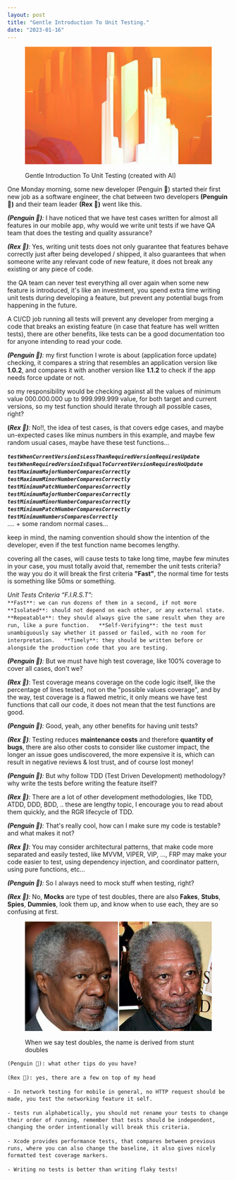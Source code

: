 ```yaml
---
layout: post
title: "Gentle Introduction To Unit Testing."
date: "2023-01-16"
---
```


<figure>

![](images/testing_cover-edited.jpg)

<figcaption>

Gentle Introduction To Unit Testing (created with AI)

</figcaption>

</figure>

One Monday morning, some new developer (Penguin 🐧) started their first new job as a software engineer, the chat between two developers **(Penguin 🐧)** and their team leader **(Rex 🦖)** went like this.  
  
_**(Penguin 🐧)**:_ I have noticed that we have test cases written for almost all features in our mobile app, why would we write unit tests if we have QA team that does the testing and quality assurance?  
  
_**(Rex 🦖)**:_ Yes, writing unit tests does not only guarantee that features behave correctly just after being developed / shipped, it also guarantees that when someone write any relevant code of new feature, it does not break any existing or any piece of code.  
  
the QA team can never test everything all over again when some new feature is introduced, it's like an investment, you spend extra time writing unit tests during developing a feature, but prevent any potential bugs from happening in the future.  
  
A CI/CD job running all tests will prevent any developer from merging a code that breaks an existing feature (in case that feature has well written tests), there are other benefits, like tests can be a good documentation too for anyone intending to read your code.  
  
_**(Penguin 🐧)**:_ my first function I wrote is about (application force update) checking, it compares a string that resembles an application version like **1.0.2**, and compares it with another version like **1.1.2** to check if the app needs force update or not.  
  
so my responsibility would be checking against all the values of minimum value 000.000.000 up to 999.999.999 value, for both target and current versions, so my test function should iterate through all possible cases, right?  
  
**(**_**Rex 🦖)**:_ No!!, the idea of test cases, is that covers edge cases, and maybe un-expected cases like minus numbers in this example, and maybe few random usual cases, maybe have these test functions...  
  
**_`testWhenCurrentVersionIsLessThanRequiredVersionRequiresUpdate   testWhenRequiredVersionIsEqualToCurrentVersionRequiresNoUpdate   testMaximumMajorNumberComparesCorrectly   testMaximumMinorNumberComparesCorrectly   testMinimumPatchNumberComparesCorrectly   testMinimumMajorNumberComparesCorrectly   testMinimumMinorNumberComparesCorrectly   testMinimumPatchNumberComparesCorrectly   testMinimumNumbersComparesCorrectly`_**  
.... + some random normal cases...  
  
keep in mind, the naming convention should show the intention of the developer, even if the test function name becomes lengthy.  
  
covering all the cases, will cause tests to take long time, maybe few minutes in your case, you must totally avoid that, remember the unit tests criteria? the way you do it will break the first criteria **"Fast"**, the normal time for tests is something like 50ms or something.  
  
_Unit Tests Criteria “F.I.R.S.T”:_  
`**Fast**: we can run dozens of them in a second, if not more   **Isolated**: should not depend on each other, or any external state.   **Repeatable**: they should always give the same result when they are run, like a pure function.   **Self-Verifying**: the test must unambiguously say whether it passed or failed, with no room for interpretation.   **Timely**: they should be written before or alongside the production code that you are testing.`

  
_**(Penguin 🐧)**:_ But we must have high test coverage, like 100% coverage to cover all cases, don't we?  
  
**_(Rex 🦖)_**: Test coverage means coverage on the code logic itself, like the percentage of lines tested, not on the "possible values coverage", and by the way, test coverage is a flawed metric, it only means we have test functions that call our code, it does not mean that the test functions are good.  
  
_**(Penguin 🐧)**:_ Good, yeah, any other benefits for having unit tests?  
  
_**(Rex 🦖)**:_ Testing reduces **maintenance costs** and therefore **quantity of bugs**, there are also other costs to consider like customer impact, the longer an issue goes undiscovered, the more expensive it is, which can result in negative reviews & lost trust, and of course lost money!  
  
_**(Penguin 🐧)**:_ But why follow TDD (Test Driven Development) methodology? why write the tests before writing the feature itself?  
  
_**(Rex 🦖)**:_ There are a lot of other development methodologies, like TDD, ATDD, DDD, BDD, .. these are lengthy topic, I encourage you to read about them quickly, and the RGR lifecycle of TDD.  
  
_**(Penguin 🐧)**:_ That's really cool, how can I make sure my code is testable? and what makes it not?  
  
_**(Rex 🦖)**:_ You may consider architectural patterns, that make code more separated and easily tested, like MVVM, VIPER, VIP, ..., FRP may make your code easier to test, using dependency injection, and coordinator pattern, using pure functions, etc...  
  
_**(Penguin 🐧)**:_ So I always need to mock stuff when testing, right?  
  
_**(Rex 🦖)**:_ No, **Mocks** are type of test doubles, there are also **Fakes**, **Stubs**, **Spies**, **Dummies**, look them up, and know when to use each, they are so confusing at first.

<figure>

![](images/test_doubles.jpg)

<figcaption>

When we say test doubles, the name is derived from stunt doubles

</figcaption>

</figure>

```
(Penguin 🐧): what other tips do you have?

(Rex 🦖): yes, there are a few on top of my head

- In network testing for mobile in general, no HTTP request should be made, you test the networking feature it self.

- tests run alphabetically, you should not rename your tests to change their order of running, remember that tests should be independent, changing the order intentionally will break this criteria.

- Xcode provides performance tests, that compares between previous runs, where you can also change the baseline, it also gives nicely formatted test coverage markers.

- Writing no tests is better than writing flaky tests!


```
